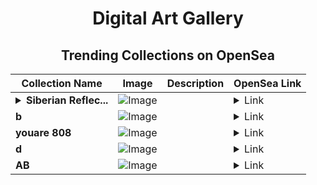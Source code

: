 <div align="center">

# Digital Art Gallery

## Trending Collections on OpenSea

| Collection Name                       | Image                                                                                     | Description                       | OpenSea Link                                                                                          |
|---------------------------------------|-------------------------------------------------------------------------------------------|-----------------------------------|--------------------------------------------------------------------------------------------------------|
| **<details><summary>Siberian Reflec...</summary>Siberian ReflectionsSiberian Reflections</details>** | ![Image](https://i.seadn.io/s/raw/files/161f32bc94fe2b20d5864bb98ce5100b.jpg?w=500&auto=format?w=200&auto=format) |  | <details><summary>Link</summary>[Siberian ReflectionsSiberian Reflections](https://opensea.io/collection/siberian-reflectionssiberian-reflections)</details> |
| **b** | ![Image](https://i.seadn.io/s/raw/files/60425129d8b9674a48735150e2622dcb.jpg?w=500&auto=format?w=200&auto=format) |  | <details><summary>Link</summary>[b](https://opensea.io/collection/b-17725)</details> |
| **youare 808** | ![Image](https://i.seadn.io/s/raw/files/bb75468a3307a75575b35bd81f193de0.png?w=500&auto=format?w=200&auto=format) |  | <details><summary>Link</summary>[youare 808](https://opensea.io/collection/youare-808)</details> |
| **d** | ![Image](https://i.seadn.io/s/raw/files/f20d5b3ed93d4d69d0d04611050454f3.jpg?w=500&auto=format?w=200&auto=format) |  | <details><summary>Link</summary>[d](https://opensea.io/collection/d-6933)</details> |
| **AB** | ![Image](https://i.seadn.io/s/raw/files/2e51f0ced806697ab50f64bcf41b01fe.jpg?w=500&auto=format?w=200&auto=format) |  | <details><summary>Link</summary>[AB](https://opensea.io/collection/ab-1613)</details> |

</div>